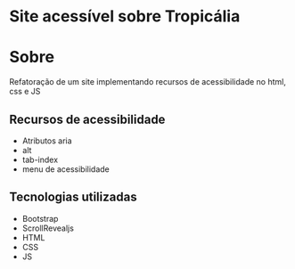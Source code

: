 # Site acessível sobre Tropicália
# Sobre
Refatoração de um site implementando recursos de acessibilidade no html, css e JS
## Recursos de acessibilidade
- Atributos aria
- alt
- tab-index
- menu de acessibilidade
## Tecnologias utilizadas
- Bootstrap
- ScrollRevealjs
- HTML
- CSS
- JS